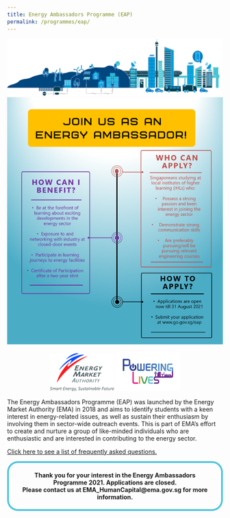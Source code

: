 ```yaml
---
title: Energy Ambassadors Programme (EAP)
permalink: /programmes/eap/
---
```

![background](/images/programmes/energy-ambassadors-programme/eap_graphics.png)
![Be an Energy Ambassador!](/images/programmes/energy-ambassadors-programme/eap_edm.png)
   
<div style="width: fit-content; margin-left: auto; margin-right: auto;">
        <img alt="Energy Market Authority" style="width: 150px; height: 88px; max-width: 150px; display: inline-block;" src="/images/common/ema-logo.jpg" />
        <img alt="Powering Lives" style="width: 150px; height: 92px; max-width: 150px; display: inline-block;" src="/images/common/ema-pl-logo.png" />
    </div>

The Energy Ambassadors Programme (EAP) was launched by the Energy Market Authority (EMA) in 2018 and aims to identify students with a keen interest in energy-related issues, as well as sustain their enthusiasm by involving them in sector-wide outreach events. This is part of EMA’s effort to create and nurture a group of like-minded individuals who are enthusiastic and are interested in contributing to the energy sector.
 

<a href="/files/programmes/energy-ambassadors-programme/eap faqs 2021.pdf" target="_blank">Click here to see a list of frequently asked questions.</a>

<div style="margin:auto; border: 4px solid; border-radius: 25px; padding: 20px 20px; border-color:#4EC4DD ">
    <div style="text-align:center;">
        <strong>
            Thank you for your interest in the Energy Ambassadors Programme 2021. Applications are closed. <br>
           Please contact us at EMA_HumanCapital@ema.gov.sg for more information.
        </strong>
    </div>
    <div style="text-align:center;" >
        <span style="text-align:center; font-size: 15px;">
        </span>
    </div>
</div>
